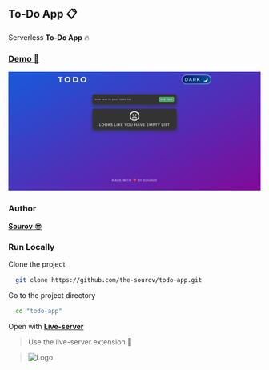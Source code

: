 ## To-Do App 📋

Serverless **To-Do App** 🔥

### [Demo 👀](https://github.com/the-sourov/todo-app)

![Demo Image](https://github.com/the-sourov/todo-app/blob/main/public/images/demo.png?raw=true)

### Author

[**Sourov** 😎](https://www.github.com/the-sourov)

### Run Locally

Clone the project

```bash
  git clone https://github.com/the-sourov/todo-app.git
```

Go to the project directory

```bash
  cd "todo-app"
```

Open with [**Live-server**](https://marketplace.visualstudio.com/items?itemName=ritwickdey.LiveServer)

> Use the live-server extension 👀

> ![Logo](https://github.com/the-sourov/todo-app/blob/main/public/images/author-logo.png?raw=true)
